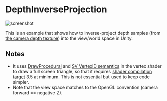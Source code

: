DepthInverseProjection
======================

![screenshot](http://i.imgur.com/4zjP6gQ.png)

This is an example that shows how to inverse-project depth samples (from [the
camera depth texture]) into the view/world space in Unity.

[the camera depth texture]:
    https://docs.unity3d.com/Manual/SL-CameraDepthTexture.html

Notes
-----

- It uses [DrawProcedural] and [SV_VertexID semantics] in the vertex shader to
  draw a full screen triangle, so that it requires [shader compilation target]
  3.5 at minimum. This is not essential but used to keep code simpler.
- Note that the view space matches to the OpenGL convention (camera forward
  == negative Z).

[DrawProcedural]:
    https://docs.unity3d.com/ScriptReference/Graphics.DrawProcedural.html

[SV_VertexID semantics]:
    https://msdn.microsoft.com/en-us/library/windows/desktop/bb509647(v=vs.85).aspx

[shader compilation target]:
    https://docs.unity3d.com/Manual/SL-ShaderCompileTargets.html
